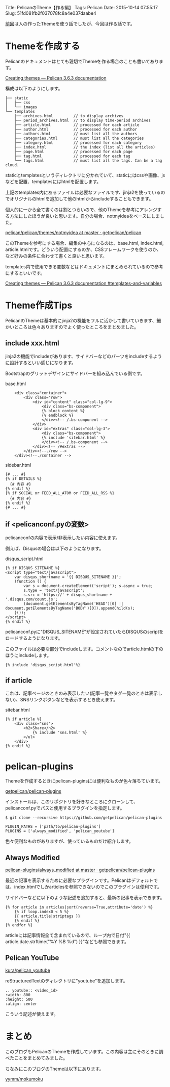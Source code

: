 Title: PelicanのTheme【作る編】
Tags: Pelican
Date: 2015-10-14 07:55:17
Slug: 51fd081fb2f037078fc8a4e037daabe4

[前回](http://blog.muuny-blue.info/4738a8f6fab937d899ae9631beab116f.html "PelicanのTheme【使う編】")は人の作ったThemeを使う話でしたが、今回は作る話です。

# Themeを作成する

Pelicanのドキュメントはとても親切でThemeを作る場合のことも書いてあります。

[Creating themes — Pelican 3.6.3 documentation](http://docs.getpelican.com/en/3.6.3/themes.html "Creating themes — Pelican 3.6.3 documentation")

構成は以下のようにします。

```
├── static
│   ├── css
│   └── images
└── templates
    ├── archives.html         // to display archives
    ├── period_archives.html  // to display time-period archives
    ├── article.html          // processed for each article
    ├── author.html           // processed for each author
    ├── authors.html          // must list all the authors
    ├── categories.html       // must list all the categories
    ├── category.html         // processed for each category
    ├── index.html            // the index (list all the articles)
    ├── page.html             // processed for each page
    ├── tag.html              // processed for each tag
    └── tags.html             // must list all the tags. Can be a tag cloud.
```

staticとtemplatesというディレクトリに分かれていて、staticにはcssや画像、jsなどを配置、templatesにはhtmlを配置します。

上記のtemplates内にあるファイルは必要なファイルです、jinja2を使っているのでオリジナルのhtmlを追加して他のhtmlからincludeすることもできます。

個人的に一から全て書くのは割とつらいので、他のThemeを参考にアレンジする方法にしたほうが良いと思います。自分の場合、notmyideaをベースにしました。

[pelican/pelican/themes/notmyidea at master · getpelican/pelican](https://github.com/getpelican/pelican/tree/master/pelican/themes/notmyidea "pelican/pelican/themes/notmyidea at master · getpelican/pelican")

このThemeを参考にする場合、編集の中心になるのは、base.html, index.html, article.htmlです。どういう配置にするのか、CSSフレームワークを使うのか、など好みの条件に合わせて書くと良いと思います。

templates内で使用できる変数などはドキュメントにまとめられているので参考にするといいです。

[Creating themes — Pelican 3.6.3 documentation #templates-and-variables](http://docs.getpelican.com/en/3.6.3/themes.html#templates-and-variables "Creating themes — Pelican 3.6.3 documentation")

# Theme作成Tips

PelicanのThemeは基本的にjinja2の機能をフルに活かして書いていきます、細かいところは色々ありますのでよく使ったところをまとめました。

## include xxx.html

jinja2の機能でincludeがあります、サイドバーなどのパーツをincludeするように設計するといい感じになります。

Bootstrapのグリットデザインにサイドバーを組み込んでいる例です。

base.html

```
    <div class="container">
        <div class="row">
            <div id="content" class="col-lg-9">
                <div class="bs-component">
                {% block content %}
                {% endblock %}
                </div><!-- /.bs-component -->
            </div>
            <div id="extras" class="col-lg-3">
                <div class="bs-component">
                {% include 'sitebar.html' %}
                </div><!-- /.bs-component -->
            </div><!-- /#extras -->
        </div><!--./row -->
    </div><!--./container -->
```

sidebar.html

```
{# ... #}
{% if DETAILS %}
  {# 内容 #}
{% endif %}
{% if SOCIAL or FEED_ALL_ATOM or FEED_ALL_RSS %}
  {# 内容 #}
{% endif %}
{# ... #}
```

## if <pelicanconf.pyの変数>

pelicanconfの内容で表示/非表示したい内容に使えます。

例えば、Disqusの場合は以下のようになります。

disqus_script.html

```
{% if DISQUS_SITENAME %}
<script type="text/javascript">
    var disqus_shortname = '{{ DISQUS_SITENAME }}';
    (function () {
        var s = document.createElement('script'); s.async = true;
        s.type = 'text/javascript';
        s.src = 'https://' + disqus_shortname + '.disqus.com/count.js';
        (document.getElementsByTagName('HEAD')[0] || document.getElementsByTagName('BODY')[0]).appendChild(s);
    }());
</script>
{% endif %}
```

pelicanconf.pyに"DISQUS_SITENAME"が設定されていたらDISQUSのscriptをロードするようになります。

このファイルは必要な部分でincludeします。コメントなのでarticle.htmlの下のほうにincludeします。

```
{% include 'disqus_script.html'%}
```

## if article

これは、記事ページのときのみ表示したい(記事一覧やタグ一覧のときは表示しない)、SNSリンクボタンなどを表示するとき使えます。

sitebar.html

```
{% if article %}
    <div class="sns">
        <h2>Share</h2>
            {% include 'sns.html' %}
        </ul>
    </div>
{% endif %}
```

# pelican-plugins

Themeを作成するときにpelican-pluginsには便利なものが色々落ちています。

[getpelican/pelican-plugins](https://github.com/getpelican/pelican-plugins "getpelican/pelican-plugins")

インストールは、このリポジトリを好きなところにクローンして、pelicanconf.pyでパスと使用するプラグインを指定します。

```
$ git clone --recursive https://github.com/getpelican/pelican-plugins
```

```
PLUGIN_PATHS = ['path/to/pelican-plugins']
PLUGINS = ['always_modified', 'pelican_youtube']
```

色々便利なものがありますが、使っているものだけ紹介します。

## Always Modified

[pelican-plugins/always_modified at master · getpelican/pelican-plugins](https://github.com/getpelican/pelican-plugins/tree/master/always_modified "pelican-plugins/always_modified at master · getpelican/pelican-plugins")

最近の記事を表示するために必要なプラグインです。Pelicanはデフォルトでは、index.htmlでしかarticlesを参照できないのでこのプラグインは便利です。

サイドバーなどに以下のような記述を追加すると、最新の記事を表示できます。

```
{% for article in articles|sort(reverse=True,attribute='date') %}
    {% if loop.index0 < 5 %}
    {{ article.title|striptags }}
    {% endif %}
{% endfor %}
```

articleには記事情報全て含まれているので、ループ内で日付"{{ article.date.strftime("%Y %B %d") }}"なども参照できます。

## Pelican YouTube

[kura/pelican_youtube](https://github.com/kura/pelican_youtube "kura/pelican_youtube")

reStructuredTextのディレクトリに"youtube"を追加します。

```
.. youtube:: <video_id>
:width: 800
:height: 500
:align: center
```

こういう記述が使えます。


# まとめ

このブログもPelicanのThemeを作成しています。この内容は主にそのときに調べたことをまとめてみました。

ちなみにこのブログのThemeは以下にあります。

[yymm/mokumoku](https://github.com/yymm/mokumoku "yymm/mokumoku")